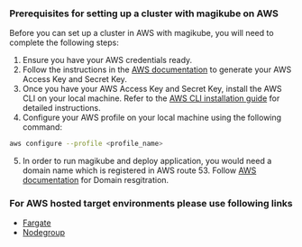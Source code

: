 ### Prerequisites for setting up a cluster with magikube on AWS
Before you can set up a cluster in AWS with magikube, you will need to complete the following steps:

1. Ensure you have your AWS credentials ready.
2. Follow the instructions in the [AWS documentation](https://docs.aws.amazon.com/IAM/latest/UserGuide/id_credentials_access-keys.html) to generate your AWS Access Key and Secret Key.
3. Once you have your AWS Access Key and Secret Key, install the AWS CLI on your local machine. Refer to the [AWS CLI installation guide](https://docs.aws.amazon.com/cli/latest/userguide/getting-started-install.html) for detailed instructions.
4. Configure your AWS profile on your local machine using the following command:
```bash
aws configure --profile <profile_name>
```
5. In order to run magikube and deploy application, you would need a domain name which is registered in AWS route 53. Follow [AWS documentation](https://docs.aws.amazon.com/Route53/latest/DeveloperGuide/domain-register.html) for Domain resgitration.

### For AWS hosted target environments please use following links

- [Fargate](./Fargate.md)
- [Nodegroup](./Nodegroup.md)
